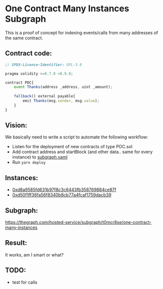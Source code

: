 # One Contract Many Instances Subgraph

This is a proof of concept for indexing events/calls from many addresses of the same contract.

## Contract code:

```javascript
// SPDX-License-Identifier: GPL-3.0

pragma solidity >=0.7.0 <0.9.0;

contract POC{
    event Thanks(address _address, uint _amount);
    
    fallback() external payable{
        emit Thanks(msg.sender, msg.value);
    }
}
```

## Vision:
We basically need to write a script to automate the following workflow:
- Listen for the deployment of new contracts of type POC.sol
- Add contract address and startBlock (and other data.. same for every instance) to [subgraph.yaml](./subgraph.yaml)
- Run `yarn deploy`


## Instances:
- [0xd8a9585fd631b97f8c3c6443fb358769884ce87f](https://rinkeby.etherscan.io/address/0xd8a9585fd631b97f8c3c6443fb358769884ce87f)
- [0xd50f1ff36fa56f8340b8cb77a4fcaf1759dacb39](https://rinkeby.etherscan.io/address/0xd50f1ff36fa56f8340b8cb77a4fcaf1759dacb39)

## Subgraph: 
https://thegraph.com/hosted-service/subgraph/t0mcr8se/one-contract-many-instances

## Result:
It works, am I smart or what?

## TODO:
- test for calls
